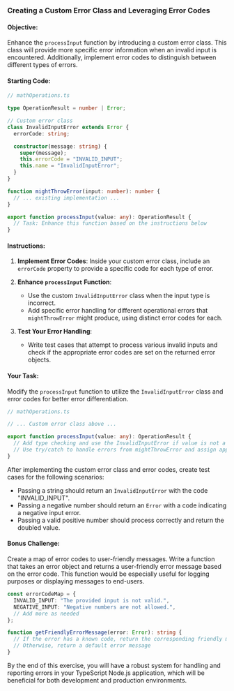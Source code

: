 ###  Creating a Custom Error Class and Leveraging Error Codes

#### Objective:
Enhance the `processInput` function by introducing a custom error class. This class will provide more specific error information when an invalid input is encountered. Additionally, implement error codes to distinguish between different types of errors.

#### Starting Code:

```typescript
// mathOperations.ts

type OperationResult = number | Error;

// Custom error class
class InvalidInputError extends Error {
  errorCode: string;

  constructor(message: string) {
    super(message);
    this.errorCode = "INVALID_INPUT";
    this.name = "InvalidInputError";
  }
}

function mightThrowError(input: number): number {
  // ... existing implementation ...
}

export function processInput(value: any): OperationResult {
  // Task: Enhance this function based on the instructions below
}
```

#### Instructions:

1. **Implement Error Codes**: Inside your custom error class, include an `errorCode` property to provide a specific code for each type of error.

2. **Enhance `processInput` Function**:
   - Use the custom `InvalidInputError` class when the input type is incorrect.
   - Add specific error handling for different operational errors that `mightThrowError` might produce, using distinct error codes for each.

3. **Test Your Error Handling**:
   - Write test cases that attempt to process various invalid inputs and check if the appropriate error codes are set on the returned error objects.

#### Your Task:

Modify the `processInput` function to utilize the `InvalidInputError` class and error codes for better error differentiation.

```typescript
// mathOperations.ts

// ... Custom error class above ...

export function processInput(value: any): OperationResult {
  // Add type checking and use the InvalidInputError if value is not a number
  // Use try/catch to handle errors from mightThrowError and assign appropriate error codes
}
```

After implementing the custom error class and error codes, create test cases for the following scenarios:

- Passing a string should return an `InvalidInputError` with the code "INVALID_INPUT".
- Passing a negative number should return an `Error` with a code indicating a negative input error.
- Passing a valid positive number should process correctly and return the doubled value.

#### Bonus Challenge:

Create a map of error codes to user-friendly messages. Write a function that takes an error object and returns a user-friendly error message based on the error code. This function would be especially useful for logging purposes or displaying messages to end-users.

```typescript
const errorCodeMap = {
  INVALID_INPUT: "The provided input is not valid.",
  NEGATIVE_INPUT: "Negative numbers are not allowed.",
  // Add more as needed
};

function getFriendlyErrorMessage(error: Error): string {
  // If the error has a known code, return the corresponding friendly message
  // Otherwise, return a default error message
}
```

By the end of this exercise, you will have a robust system for handling and reporting errors in your TypeScript Node.js application, which will be beneficial for both development and production environments.